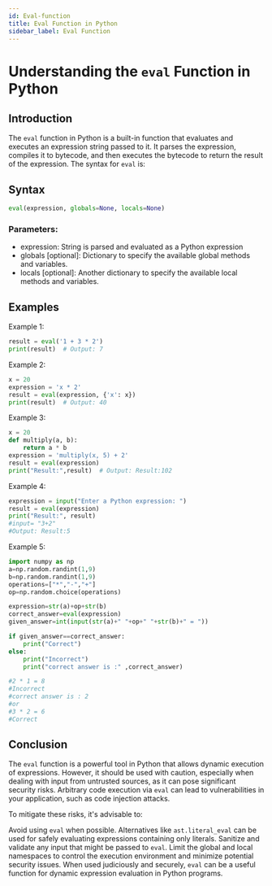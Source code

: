 ```yaml
---
id: Eval-function
title: Eval Function in Python
sidebar_label: Eval Function
---
```



# Understanding the `eval` Function in Python
## Introduction

The `eval` function in Python is a built-in function that evaluates and executes an expression 
string passed to it. It parses the expression, compiles it to bytecode, and then executes the 
bytecode to return the result of the expression. The syntax for `eval` is:

## Syntax
```python 
eval(expression, globals=None, locals=None)
```

### Parameters:

* expression: String is parsed and evaluated as a Python expression
* globals [optional]: Dictionary to specify the available global methods and variables.
* locals [optional]: Another dictionary to specify the available local methods and variables.

## Examples
Example 1:
```python
result = eval('1 + 3 * 2')
print(result)  # Output: 7
```
Example 2:

```python
x = 20
expression = 'x * 2'
result = eval(expression, {'x': x})
print(result)  # Output: 40
```
Example 3:
```python
x = 20
def multiply(a, b):
    return a * b
expression = 'multiply(x, 5) + 2'
result = eval(expression)
print("Result:",result)  # Output: Result:102
```
Example 4:
```python
expression = input("Enter a Python expression: ")
result = eval(expression)
print("Result:", result)
#input= "3+2"
#Output: Result:5
```

Example 5:
```python
import numpy as np
a=np.random.randint(1,9)
b=np.random.randint(1,9)
operations=["*","-","+"]
op=np.random.choice(operations)

expression=str(a)+op+str(b)
correct_answer=eval(expression)
given_answer=int(input(str(a)+" "+op+" "+str(b)+" = "))

if given_answer==correct_answer:
    print("Correct")
else:
    print("Incorrect")
    print("correct answer is :" ,correct_answer)

#2 * 1 = 8
#Incorrect
#correct answer is : 2
#or
#3 * 2 = 6
#Correct
```
## Conclusion
The `eval` function is a powerful tool in Python that allows dynamic execution of expressions. 
However, it should be used with caution, especially when dealing with input from untrusted sources, 
as it can pose significant security risks. Arbitrary code execution via `eval` can lead to 
vulnerabilities in your application, such as code injection attacks.

To mitigate these risks, it's advisable to:

Avoid using `eval` when possible. Alternatives like `ast.literal_eval` can be used for safely 
evaluating 
expressions containing only literals.
Sanitize and validate any input that might be passed to `eval`.
Limit the global and local namespaces to control the execution environment and minimize potential 
security issues.
When used judiciously and securely, `eval` can be a useful function for dynamic expression 
evaluation 
in Python programs.